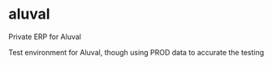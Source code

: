 # aluval
Private ERP for Aluval

Test environment for Aluval, though using PROD data to accurate the testing
